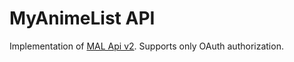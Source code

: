 # MyAnimeList API
Implementation of [MAL Api v2](https://myanimelist.net/apiconfig/references/api/v2). Supports only OAuth authorization.
